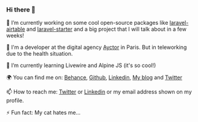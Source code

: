 ### Hi there 👋

🔭 I’m currently working on some cool open-source packages like [laravel-airtable](https://github.com/axeldotdev/laravel-airtable) and [laravel-starter](https://github.com/axeldotdev/laravel-starter) and a big project that I will talk about in a few weeks!

💼 I'm a developer at the digital agency [Ayctor](https://ayctor.com) in Paris. But in teleworking due to the health situation.

🌱 I’m currently learning Livewire and Alpine JS (it's so cool!)

🌍 You can find me on: [Behance](https://www.behance.net/axeldotdev), [Github](https://github.com/axeldotdev), [Linkedin](https://www.linkedin.com/in/axelcharpentier0/), [My blog](https://world.hey.com/axel.charpentier) and [Twitter](https://twitter.com/axeldotdev)

📫 How to reach me: [Twitter](https://twitter.com/axeldotdev) or [Linkedin](https://www.linkedin.com/in/axelcharpentier0/) or my email address shown on my profile.

⚡ Fun fact: My cat hates me...
